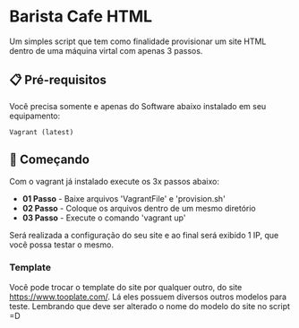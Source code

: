 # Barista Cafe HTML

Um simples script que tem como finalidade provisionar um site HTML dentro de uma máquina virtal com apenas 3 passos.

## 📋 Pré-requisitos

Você precisa somente e apenas do Software abaixo instalado em seu equipamento:

```
Vagrant (latest)
```

## 🚀 Começando
Com o vagrant já instalado execute os 3x passos abaixo:

* **01 Passo** - Baixe arquivos 'VagrantFile' e 'provision.sh'
* **02 Passo** - Coloque os arquivos dentro de um mesmo diretório
* **03 Passo** - Execute o comando 'vagrant up'

Será realizada a configuração do seu site e ao final será exibido 1 IP, que você possa testar o mesmo.

### Template
Você pode trocar o template do site por qualquer outro, do site https://www.tooplate.com/.
Lá eles possuem diversos outros modelos para teste.
Lembrando que deve ser alterado o nome do modelo do site no script =D
